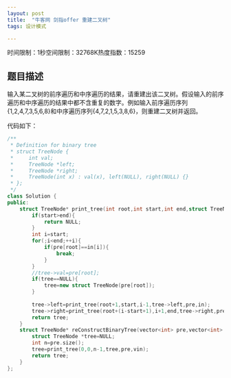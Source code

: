```yaml
---
layout: post
title:  "牛客网 剑指offer 重建二叉树"
tags: 设计模式

---
```

时间限制：1秒空间限制：32768K热度指数：15259



## 题目描述

输入某二叉树的前序遍历和中序遍历的结果，请重建出该二叉树。假设输入的前序遍历和中序遍历的结果中都不含重复的数字。例如输入前序遍历序列{1,2,4,7,3,5,6,8}和中序遍历序列{4,7,2,1,5,3,8,6}，则重建二叉树并返回。

代码如下：

```c++
/**
 * Definition for binary tree
 * struct TreeNode {
 *     int val;
 *     TreeNode *left;
 *     TreeNode *right;
 *     TreeNode(int x) : val(x), left(NULL), right(NULL) {}
 * };
 */
class Solution {
public:
    struct TreeNode* print_tree(int root,int start,int end,struct TreeNode * tree,vector<int> pre,vector<int> in){
        if(start>end){
            return NULL;
        }
        int i=start;
        for(;i<end;++i){
            if(pre[root]==in[i]){
                break;
            }
        }
        //tree->val=pre[root];
        if(tree==NULL){
            tree=new struct TreeNode(pre[root]);
        }
        
        tree->left=print_tree(root+1,start,i-1,tree->left,pre,in);
        tree->right=print_tree(root+(i-start+1),i+1,end,tree->right,pre,in);
        return tree;
    }
    struct TreeNode* reConstructBinaryTree(vector<int> pre,vector<int> vin) {
		struct TreeNode *tree=NULL;
        int n=pre.size();
		tree=print_tree(0,0,n-1,tree,pre,vin);			
		return tree;
    }
};
```

